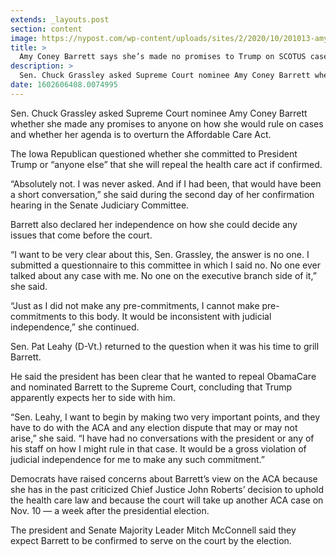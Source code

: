 ```yaml
--- 
extends: _layouts.post 
section: content 
image: https://nypost.com/wp-content/uploads/sites/2/2020/10/201013-amy-coney-barrett-cases.jpg?quality=90&strip=all&w=1200 
title: > 
  Amy Coney Barrett says she’s made no promises to Trump on SCOTUS cases 
description: > 
  Sen. Chuck Grassley asked Supreme Court nominee Amy Coney Barrett whether she made any promises to anyone on how she would rule on cases and whether her agenda is to overturn the Affordable Care Act.The Iowa Republican questioned whether she committed to President Trump or “anyone else” that she will repeal the health care act if confirmed.Barrett also declared her independence on how she could decide any issues that come before the court.He said the president has been clear that he wanted to repeal ObamaCare and nominated Barrett to the Supreme Court, concluding that Trump apparently expects her to side with him.The president and Senate Majority Leader Mitch McConnell said they expect Barrett to be confirmed to serve on the court by the election. 
date: 1602606408.0074995 
--- 
```

Sen. Chuck Grassley asked Supreme Court nominee Amy Coney Barrett whether she made any promises to anyone on how she would rule on cases and whether her agenda is to overturn the Affordable Care Act.

The Iowa Republican questioned whether she committed to President Trump or “anyone else” that she will repeal the health care act if confirmed.

“Absolutely not. I was never asked. And if I had been, that would have been a short conversation,” she said during the second day of her confirmation hearing in the Senate Judiciary Committee.

Barrett also declared her independence on how she could decide any issues that come before the court.

“I want to be very clear about this, Sen. Grassley, the answer is no one. I submitted a questionnaire to this committee in which I said no. No one ever talked about any case with me. No one on the executive branch side of it,” she said.

“Just as I did not make any pre-commitments, I cannot make pre-commitments to this body. It would be inconsistent with judicial independence,” she continued.

Sen. Pat Leahy (D-Vt.) returned to the question when it was his time to grill Barrett.

He said the president has been clear that he wanted to repeal ObamaCare and nominated Barrett to the Supreme Court, concluding that Trump apparently expects her to side with him.

“Sen. Leahy, I want to begin by making two very important points, and they have to do with the ACA and any election dispute that may or may not arise,” she said. “I have had no conversations with the president or any of his staff on how I might rule in that case. It would be a gross violation of judicial independence for me to make any such commitment.”

Democrats have raised concerns about Barrett’s view on the ACA because she has in the past criticized Chief Justice John Roberts’ decision to uphold the health care law and because the court will take up another ACA case on Nov. 10 — a week after the presidential election.

The president and Senate Majority Leader Mitch McConnell said they expect Barrett to be confirmed to serve on the court by the election.